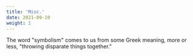 ```yaml
---
title: 'Misc.'
date: 2021-09-10
weight: 1
---
```


The word "symbolism" comes to us from some Greek meaning, more or less, "throwing disparate things together."

